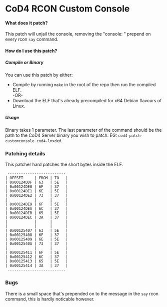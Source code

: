 # CoD4 RCON Custom Console
#### What does it patch?
This patch will unjail the console, removing the "console: " prepend on every rcon `say` command.

#### How do I use this patch?
##### Compile or Binary
You can use this patch by either:
  * Compile by running `make` in the root of the repo then run the compiled ELF.  
    -OR-
  * Download the ELF that's already precompiled for x64 Debian flavours of Linux.  

##### Usage
Binary takes 1 parameter. The last parameter of the command should be the path to the CoD4 Server binary you wish to patch. EG: `cod4-patch-customconsole cod4-lnxded`.

### Patching details
This patcher hard patches the short bytes inside the ELF.
```text
 --------------------------
| OFFSET     | FROM | TO   |
| 0x00124DDF | 63   | 5E   |
| 0x00124DE0 | 6F   | 37   |
| 0x00124DE1 | 6E   | 5E   |
| 0x00124DE2 | 73   | 37   |
|            |      |      |
| 0x00124DE9 | 6F   | 5E   |
| 0x00124DEA | 6C   | 37   |
| 0x00124DEB | 65   | 5E   |
| 0x00124DEC | 3A   | 37   |
|            |      |      |
|            |      |      |
| 0x00125407 | 63   | 5E   |
| 0x00125408 | 6F   | 37   |
| 0x00125409 | 6E   | 5E   |
| 0x0012540A | 73   | 37   |
|            |      |      |
| 0x00125411 | 6F   | 5E   |
| 0x00125412 | 6C   | 37   |
| 0x00125413 | 65   | 5E   |
| 0x00125414 | 3A   | 37   |
 --------------------------
```

### Bugs
There is a small space that's prepended on to the message in the `say` rcon command, this is hardly noticable however.